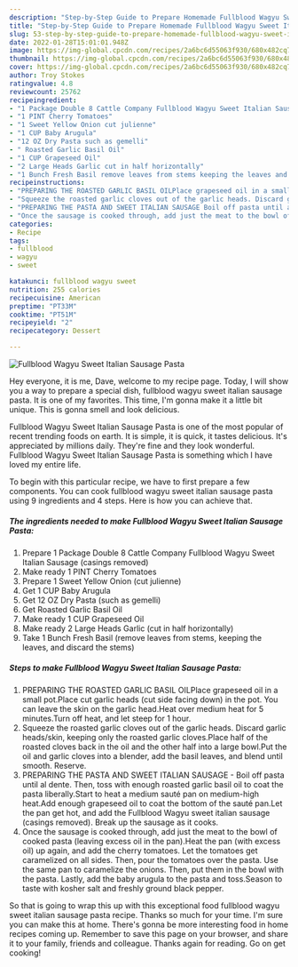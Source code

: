 ```yaml
---
description: "Step-by-Step Guide to Prepare Homemade Fullblood Wagyu Sweet Italian Sausage Pasta"
title: "Step-by-Step Guide to Prepare Homemade Fullblood Wagyu Sweet Italian Sausage Pasta"
slug: 53-step-by-step-guide-to-prepare-homemade-fullblood-wagyu-sweet-italian-sausage-pasta
date: 2022-01-28T15:01:01.948Z
image: https://img-global.cpcdn.com/recipes/2a6bc6d55063f930/680x482cq70/fullblood-wagyu-sweet-italian-sausage-pasta-recipe-main-photo.jpg
thumbnail: https://img-global.cpcdn.com/recipes/2a6bc6d55063f930/680x482cq70/fullblood-wagyu-sweet-italian-sausage-pasta-recipe-main-photo.jpg
cover: https://img-global.cpcdn.com/recipes/2a6bc6d55063f930/680x482cq70/fullblood-wagyu-sweet-italian-sausage-pasta-recipe-main-photo.jpg
author: Troy Stokes
ratingvalue: 4.8
reviewcount: 25762
recipeingredient:
- "1 Package Double 8 Cattle Company Fullblood Wagyu Sweet Italian Sausage casings removed"
- "1 PINT Cherry Tomatoes"
- "1 Sweet Yellow Onion cut julienne"
- "1 CUP Baby Arugula"
- "12 OZ Dry Pasta such as gemelli"
- " Roasted Garlic Basil Oil"
- "1 CUP Grapeseed Oil"
- "2 Large Heads Garlic cut in half horizontally"
- "1 Bunch Fresh Basil remove leaves from stems keeping the leaves and discard the stems"
recipeinstructions:
- "PREPARING THE ROASTED GARLIC BASIL OILPlace grapeseed oil in a small pot.Place cut garlic heads (cut side facing down) in the pot. You can leave the skin on the garlic head.Heat over medium heat for 5 minutes.Turn off heat, and let steep for 1 hour."
- "Squeeze the roasted garlic cloves out of the garlic heads. Discard garlic heads/skin, keeping only the roasted garlic cloves.Place half of the roasted cloves back in the oil and the other half into a large bowl.Put the oil and garlic cloves into a blender, add the basil leaves, and blend until smooth. Reserve."
- "PREPARING THE PASTA AND SWEET ITALIAN SAUSAGE Boil off pasta until al dente. Then, toss with enough roasted garlic basil oil to coat the pasta liberally.Start to heat a medium sauté pan on medium-high heat.Add enough grapeseed oil to coat the bottom of the sauté pan.Let the pan get hot, and add the Fullblood Wagyu sweet italian sausage (casings removed). Break up the sausage as it cooks."
- "Once the sausage is cooked through, add just the meat to the bowl of cooked pasta (leaving excess oil in the pan).Heat the pan (with excess oil) up again, and add the cherry tomatoes. Let the tomatoes get caramelized on all sides. Then, pour the tomatoes over the pasta. Use the same pan to caramelize the onions. Then, put them in the bowl with the pasta. Lastly, add the baby arugula to the pasta and toss.Season to taste with kosher salt and freshly ground black pepper."
categories:
- Recipe
tags:
- fullblood
- wagyu
- sweet

katakunci: fullblood wagyu sweet 
nutrition: 255 calories
recipecuisine: American
preptime: "PT33M"
cooktime: "PT51M"
recipeyield: "2"
recipecategory: Dessert

---
```



![Fullblood Wagyu Sweet Italian Sausage Pasta](https://img-global.cpcdn.com/recipes/2a6bc6d55063f930/680x482cq70/fullblood-wagyu-sweet-italian-sausage-pasta-recipe-main-photo.jpg)

Hey everyone, it is me, Dave, welcome to my recipe page. Today, I will show you a way to prepare a special dish, fullblood wagyu sweet italian sausage pasta. It is one of my favorites. This time, I'm gonna make it a little bit unique. This is gonna smell and look delicious.



Fullblood Wagyu Sweet Italian Sausage Pasta is one of the most popular of recent trending foods on earth. It is simple, it is quick, it tastes delicious. It's appreciated by millions daily. They're fine and they look wonderful. Fullblood Wagyu Sweet Italian Sausage Pasta is something which I have loved my entire life.


To begin with this particular recipe, we have to first prepare a few components. You can cook fullblood wagyu sweet italian sausage pasta using 9 ingredients and 4 steps. Here is how you can achieve that.

<!--inarticleads1-->

##### The ingredients needed to make Fullblood Wagyu Sweet Italian Sausage Pasta:

1. Prepare 1 Package Double 8 Cattle Company Fullblood Wagyu Sweet Italian Sausage (casings removed)
1. Make ready 1 PINT Cherry Tomatoes
1. Prepare 1 Sweet Yellow Onion (cut julienne)
1. Get 1 CUP Baby Arugula
1. Get 12 OZ Dry Pasta (such as gemelli)
1. Get  Roasted Garlic Basil Oil
1. Make ready 1 CUP Grapeseed Oil
1. Make ready 2 Large Heads Garlic (cut in half horizontally)
1. Take 1 Bunch Fresh Basil (remove leaves from stems, keeping the leaves, and discard the stems)




<!--inarticleads2-->

##### Steps to make Fullblood Wagyu Sweet Italian Sausage Pasta:

1. PREPARING THE ROASTED GARLIC BASIL OILPlace grapeseed oil in a small pot.Place cut garlic heads (cut side facing down) in the pot. You can leave the skin on the garlic head.Heat over medium heat for 5 minutes.Turn off heat, and let steep for 1 hour.
1. Squeeze the roasted garlic cloves out of the garlic heads. Discard garlic heads/skin, keeping only the roasted garlic cloves.Place half of the roasted cloves back in the oil and the other half into a large bowl.Put the oil and garlic cloves into a blender, add the basil leaves, and blend until smooth. Reserve.
1. PREPARING THE PASTA AND SWEET ITALIAN SAUSAGE - Boil off pasta until al dente. Then, toss with enough roasted garlic basil oil to coat the pasta liberally.Start to heat a medium sauté pan on medium-high heat.Add enough grapeseed oil to coat the bottom of the sauté pan.Let the pan get hot, and add the Fullblood Wagyu sweet italian sausage (casings removed). Break up the sausage as it cooks.
1. Once the sausage is cooked through, add just the meat to the bowl of cooked pasta (leaving excess oil in the pan).Heat the pan (with excess oil) up again, and add the cherry tomatoes. Let the tomatoes get caramelized on all sides. Then, pour the tomatoes over the pasta. Use the same pan to caramelize the onions. Then, put them in the bowl with the pasta. Lastly, add the baby arugula to the pasta and toss.Season to taste with kosher salt and freshly ground black pepper.




So that is going to wrap this up with this exceptional food fullblood wagyu sweet italian sausage pasta recipe. Thanks so much for your time. I'm sure you can make this at home. There's gonna be more interesting food in home recipes coming up. Remember to save this page on your browser, and share it to your family, friends and colleague. Thanks again for reading. Go on get cooking!
